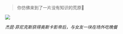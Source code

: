 > 你仿佛来到了一片没有知识的荒原🌲

![](https://cdn.jsdelivr.net/gh/lblbk/picgo/img/default1.jpg)

*杰昆·菲尼克斯获得奥斯卡影帝后，与女友一块在场外吃晚餐*


